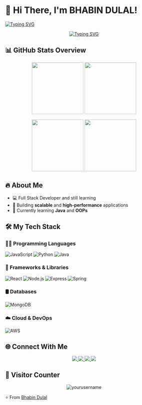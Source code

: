 # 💫 Hi There, I'm BHABIN DULAL! 

[![Typing SVG](https://readme-typing-svg.herokuapp.com?font=Fira+Code&weight=600&size=24&pause=1000&color=00F728&width=435&lines=Full+Stack+Developer;Tech+Enthusiast;Problem+Solver)](https://git.io/typing-svg)

<p align="center">
  <a href="https://github.com/DenverCoder1/readme-typing-svg"><img src="https://readme-typing-svg.herokuapp.com?font=Fira+Code&pause=1000&color=00F728&width=435&lines=Welcome+to+my+GitHub+Profile!;Let's+build+something+amazing+together." alt="Typing SVG" /></a>
</p>

## 📊 GitHub Stats Overview

<p align="center">
  <!-- Compact Language Stats -->
  <img height="165" src="https://github-readme-stats.vercel.app/api/top-langs/?username=bhabinexpert&layout=compact&theme=radical&hide_border=true" />
  
  <!-- Activity Graph -->
  <img height="165" src="https://github-readme-activity-graph.vercel.app/graph?username=bhabinexpert&theme=react-dark&hide_border=true&area=true" />
</p>

<p align="center">
  <!-- Profile Stats -->
  <img height="165" src="https://github-readme-stats.vercel.app/api?username=bhabinexpert&show_icons=true&theme=radical&hide_border=true&include_all_commits=true" />
  
  <!-- Streak Stats -->
  <img height="165" src="https://streak-stats.demolab.com?user=bhabinexpert&theme=radical&hide_border=true" />
</p>
</p>



## 🔥 About Me

- 💻 Full Stack Developer and still learning
- 🚀 Building **scalable** and **high-performance** applications
- 🌱 Currently learning **Java** and **OOPs**



## 🛠️ My Tech Stack

### 👨‍💻 Programming Languages

![JavaScript](https://img.shields.io/badge/-JavaScript-F7DF1E?style=flat-square&logo=javascript&logoColor=black)
![Python](https://img.shields.io/badge/-Python-3776AB?style=flat-square&logo=python&logoColor=white)
![Java](https://img.shields.io/badge/-Java-007396?style=flat-square&logo=java&logoColor=white)


### 🚀 Frameworks & Libraries

![React](https://img.shields.io/badge/-React-61DAFB?style=flat-square&logo=react&logoColor=black)
![Node.js](https://img.shields.io/badge/-Node.js-339933?style=flat-square&logo=node.js&logoColor=white)
![Express](https://img.shields.io/badge/-Express-000000?style=flat-square&logo=express&logoColor=white)
![Spring](https://img.shields.io/badge/-Spring-6DB33F?style=flat-square&logo=spring&logoColor=white)

### 🛢 Databases

![MongoDB](https://img.shields.io/badge/-MongoDB-47A248?style=flat-square&logo=mongodb&logoColor=white)

### ☁️ Cloud & DevOps

![AWS](https://img.shields.io/badge/-AWS-232F3E?style=flat-square&logo=amazon-aws&logoColor=white)




## 🌐 Connect With Me

<p align="center">
  <a href="https://linkedin.com/in/bhabindulal" target="_blank">
    <img src="https://img.shields.io/badge/-LinkedIn-0077B5?style=for-the-badge&logo=linkedin&logoColor=white"/>
  </a>
  <a href="https://twitter.com/#" target="_blank">
    <img src="https://img.shields.io/badge/-Twitter-1DA1F2?style=for-the-badge&logo=twitter&logoColor=white"/>
  </a>
  <a href="mailto:bhabindulal46@example.com" target="_blank">
    <img src="https://img.shields.io/badge/-Email-D14836?style=for-the-badge&logo=gmail&logoColor=white"/>
  </a>
  <a href="https://bhabindulal.com.np" target="_blank">
    <img src="https://img.shields.io/badge/-Portfolio-3423A6?style=for-the-badge&logo=google-chrome&logoColor=white"/>
  </a>
</p>

<!--## 💻 Latest Projects

<!-- PROJECTS-LIST:START 
- 🔥 [Awesome Project 1](https://github.com/bhabinexpert/LibraryManagementSystem) - Library Management System
- 🚀 [Awesome Project 2](https://github.com/yourusername/project2) - Next-gen solution for ABC problem
- 🎯 [Awesome Project 3](https://github.com/yourusername/project3) - Cutting-edge technology implementation
<!-- PROJECTS-LIST:END -->



## 🎯 Visitor Counter


<p align="center">
  <img src="https://komarev.com/ghpvc/?username=bhabinexpert&label=Profile%20views&color=0e75b6&style=flat" alt="yourusername" />
</p>

⭐️ From [Bhabin Dulal](https://github.com/yourusername)
